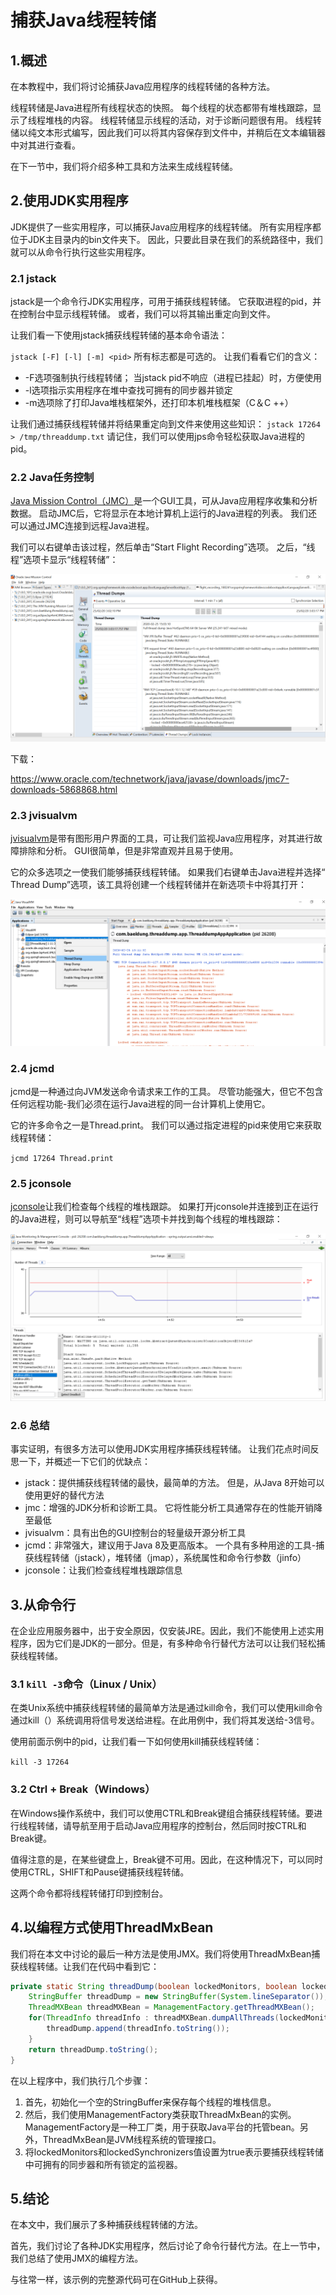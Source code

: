 # 捕获Java线程转储

## 1.概述
在本教程中，我们将讨论捕获Java应用程序的线程转储的各种方法。

线程转储是Java进程所有线程状态的快照。 每个线程的状态都带有堆栈跟踪，显示了线程堆栈的内容。 线程转储显示线程的活动，对于诊断问题很有用。 线程转储以纯文本形式编写，因此我们可以将其内容保存到文件中，并稍后在文本编辑器中对其进行查看。


在下一节中，我们将介绍多种工具和方法来生成线程转储。

## 2.使用JDK实用程序
JDK提供了一些实用程序，可以捕获Java应用程序的线程转储。 所有实用程序都位于JDK主目录内的bin文件夹下。 因此，只要此目录在我们的系统路径中，我们就可以从命令行执行这些实用程序。

### 2.1 jstack
jstack是一个命令行JDK实用程序，可用于捕获线程转储。 它获取进程的pid，并在控制台中显示线程转储。 或者，我们可以将其输出重定向到文件。

让我们看一下使用jstack捕获线程转储的基本命令语法：

`jstack [-F] [-l] [-m] <pid>`
所有标志都是可选的。 让我们看看它们的含义：

* -F选项强制执行线程转储； 当jstack pid不响应（进程已挂起）时，方便使用
* -l选项指示实用程序在堆中查找可拥有的同步器并锁定
* -m选项除了打印Java堆栈框架外，还打印本机堆栈框架（C＆C ++）

让我们通过捕获线程转储并将结果重定向到文件来使用这些知识：
`jstack 17264 > /tmp/threaddump.txt`
请记住，我们可以使用jps命令轻松获取Java进程的pid。

### 2.2 Java任务控制
[Java Mission Control（JMC）](https://docs.oracle.com/javacomponents/jmc-5-5/jmc-user-guide/intro.htm#JMCCI109)是一个GUI工具，可从Java应用程序收集和分析数据。 启动JMC后，它将显示在本地计算机上运行的Java进程的列表。 我们还可以通过JMC连接到远程Java进程。

我们可以右键单击该过程，然后单击“Start Flight Recording”选项。 之后，“线程”选项卡显示“线程转储”：

![img](../img/JMC-1024x544-1.png)

下载：

https://www.oracle.com/technetwork/java/javase/downloads/jmc7-downloads-5868868.html

### 2.3 jvisualvm
[jvisualvm](https://docs.oracle.com/javase/8/docs/technotes/tools/unix/jvisualvm.html)是带有图形用户界面的工具，可让我们监视Java应用程序，对其进行故障排除和分析。 GUI很简单，但是非常直观并且易于使用。


它的众多选项之一使我们能够捕获线程转储。 如果我们右键单击Java进程并选择“ Thread Dump”选项，该工具将创建一个线程转储并在新选项卡中将其打开：

![img](../img/JVisualVM.png)

### 2.4 jcmd
jcmd是一种通过向JVM发送命令请求来工作的工具。 尽管功能强大，但它不包含任何远程功能-我们必须在运行Java进程的同一台计算机上使用它。

它的许多命令之一是Thread.print。 我们可以通过指定进程的pid来使用它来获取线程转储：

`jcmd 17264 Thread.print`

### 2.5 jconsole
[jconsole](https://docs.oracle.com/javase/7/docs/technotes/guides/management/jconsole.html)让我们检查每个线程的堆栈跟踪。 如果打开jconsole并连接到正在运行的Java进程，则可以导航至“线程”选项卡并找到每个线程的堆栈跟踪：

![img](../img/JConsole-1024x544-1.png)

### 2.6 总结
事实证明，有很多方法可以使用JDK实用程序捕获线程转储。 让我们花点时间反思一下，并概述一下它们的优缺点：

* jstack：提供捕获线程转储的最快，最简单的方法。 但是，从Java 8开始可以使用更好的替代方法
* jmc：增强的JDK分析和诊断工具。 它将性能分析工具通常存在的性能开销降至最低
* jvisualvm：具有出色的GUI控制台的轻量级开源分析工具
* jcmd：非常强大，建议用于Java 8及更高版本。 一个具有多种用途的工具-捕获线程转储（jstack），堆转储（jmap），系统属性和命令行参数（jinfo）
* jconsole：让我们检查线程堆栈跟踪信息

## 3.从命令行
在企业应用服务器中，出于安全原因，仅安装JRE。因此，我们不能使用上述实用程序，因为它们是JDK的一部分。但是，有多种命令行替代方法可以让我们轻松捕获线程转储。

### 3.1 `kill -3`命令（Linux / Unix）
在类Unix系统中捕获线程转储的最简单方法是通过kill命令，我们可以使用kill命令通过kill（）系统调用将信号发送给进程。在此用例中，我们将其发送给-3信号。

使用前面示例中的pid，让我们看一下如何使用kill捕获线程转储：

`kill -3 17264`
### 3.2 Ctrl + Break（Windows）
在Windows操作系统中，我们可以使用CTRL和Break键组合捕获线程转储。要进行线程转储，请导航至用于启动Java应用程序的控制台，然后同时按CTRL和Break键。

值得注意的是，在某些键盘上，Break键不可用。因此，在这种情况下，可以同时使用CTRL，SHIFT和Pause键捕获线程转储。

这两个命令都将线程转储打印到控制台。

## 4.以编程方式使用ThreadMxBean
我们将在本文中讨论的最后一种方法是使用JMX。我们将使用ThreadMxBean捕获线程转储。让我们在代码中看到它：

```java
private static String threadDump(boolean lockedMonitors, boolean lockedSynchronizers) {
    StringBuffer threadDump = new StringBuffer(System.lineSeparator());
    ThreadMXBean threadMXBean = ManagementFactory.getThreadMXBean();
    for(ThreadInfo threadInfo : threadMXBean.dumpAllThreads(lockedMonitors, lockedSynchronizers)) {
        threadDump.append(threadInfo.toString());
    }
    return threadDump.toString();
}
```

在以上程序中，我们执行几个步骤：

1. 首先，初始化一个空的StringBuffer来保存每个线程的堆栈信息。
2. 然后，我们使用ManagementFactory类获取ThreadMxBean的实例。 ManagementFactory是一种工厂类，用于获取Java平台的托管bean。另外，ThreadMxBean是JVM线程系统的管理接口。
3. 将lockedMonitors和lockedSynchronizers值设置为true表示要捕获线程转储中可拥有的同步器和所有锁定的监视器。

## 5.结论
在本文中，我们展示了多种捕获线程转储的方法。

首先，我们讨论了各种JDK实用程序，然后讨论了命令行替代方法。在上一节中，我们总结了使用JMX的编程方法。

与往常一样，该示例的完整源代码可在GitHub上获得。